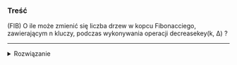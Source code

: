 ### Treść
(FIB)
O ile może zmienić się liczba drzew w kopcu Fibonacciego, zawierającym n kluczy, podczas
wykonywania operacji decreasekey(k, Δ) ?

------
<details><summary>Rozwiązanie</summary>
<p>
    
